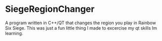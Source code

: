 # SiegeRegionChanger
A program written in C++/QT that changes the region you play in Rainbow Six Siege. This was just a fun little thing I made to excercise my qt skills Im learning.
